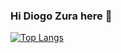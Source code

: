 ### Hi Diogo Zura here  👋


[![Top Langs](https://github-readme-stats.vercel.app/api/top-langs/?username=diogozura&layout=compact)](https://github.com/Diogozura/github-readme-stats)

<!--
**Diogozura/Diogozura** is a ✨ _special_ ✨ repository because its `README.md` (this file) appears on your GitHub profile.

Here are some ideas to get you started:

- 🔭 I’m currently working on ...
- 🌱 I’m currently learning ...
- 👯 I’m looking to collaborate on ...
- 🤔 I’m looking for help with ...
- 💬 Ask me about ...
- 📫 How to reach me: ...
- 😄 Pronouns: ...
- ⚡ Fun fact: ...
-->
